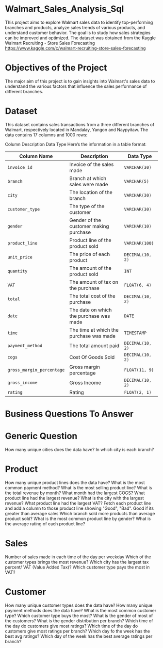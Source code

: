 # Walmart_Sales_Analysis_Sql
This project aims to explore Walmart sales data to identify top-performing branches and products, analyze sales trends of various products, and understand customer behavior. The goal is to study how sales strategies can be improved and optimized. The dataset was obtained from the Kaggle Walmart Recruiting - Store Sales Forecasting https://www.kaggle.com/c/walmart-recruiting-store-sales-forecasting
# Objectives of the Project
The major aim of this project is to gain insights into Walmart's sales data to understand the various factors that influence the sales performance of different branches.
# Dataset
This dataset contains sales transactions from a three different branches of Walmart, respectively located in Mandalay, Yangon and Naypyitaw. The data contains 17 columns and 1000 rows:

Column	Description	Data Type
Here’s the information in a table format:

| **Column Name**           | **Description**                            | **Data Type**       |
|---------------------------|--------------------------------------------|---------------------|
| `invoice_id`              | Invoice of the sales made                 | `VARCHAR(30)`       |
| `branch`                  | Branch at which sales were made           | `VARCHAR(5)`        |
| `city`                    | The location of the branch                | `VARCHAR(30)`       |
| `customer_type`           | The type of the customer                  | `VARCHAR(30)`       |
| `gender`                  | Gender of the customer making purchase    | `VARCHAR(10)`       |
| `product_line`            | Product line of the product sold          | `VARCHAR(100)`      |
| `unit_price`              | The price of each product                 | `DECIMAL(10, 2)`    |
| `quantity`                | The amount of the product sold            | `INT`               |
| `VAT`                     | The amount of tax on the purchase         | `FLOAT(6, 4)`       |
| `total`                   | The total cost of the purchase            | `DECIMAL(10, 2)`    |
| `date`                    | The date on which the purchase was made   | `DATE`              |
| `time`                    | The time at which the purchase was made   | `TIMESTAMP`         |
| `payment_method`          | The total amount paid                     | `DECIMAL(10, 2)`    |
| `cogs`                    | Cost Of Goods Sold                        | `DECIMAL(10, 2)`    |
| `gross_margin_percentage` | Gross margin percentage                   | `FLOAT(11, 9)`      |
| `gross_income`            | Gross Income                              | `DECIMAL(10, 2)`    |
| `rating`                  | Rating                                    | `FLOAT(2, 1)`       |
# Business Questions To Answer
# Generic Question
How many unique cities does the data have?
In which city is each branch?
# Product
How many unique product lines does the data have?
What is the most common payment method?
What is the most selling product line?
What is the total revenue by month?
What month had the largest COGS?
What product line had the largest revenue?
What is the city with the largest revenue?
What product line had the largest VAT?
Fetch each product line and add a column to those product line showing "Good", "Bad". Good if its greater than average sales
Which branch sold more products than average product sold?
What is the most common product line by gender?
What is the average rating of each product line?
# Sales
Number of sales made in each time of the day per weekday
Which of the customer types brings the most revenue?
Which city has the largest tax percent/ VAT (Value Added Tax)?
Which customer type pays the most in VAT?
# Customer
How many unique customer types does the data have?
How many unique payment methods does the data have?
What is the most common customer type?
Which customer type buys the most?
What is the gender of most of the customers?
What is the gender distribution per branch?
Which time of the day do customers give most ratings?
Which time of the day do customers give most ratings per branch?
Which day fo the week has the best avg ratings?
Which day of the week has the best average ratings per branch?















